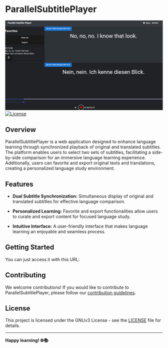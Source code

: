 # ParallelSubtitlePlayer

![](preview.png)
[![License](https://img.shields.io/badge/license-MIT-blue.svg)](https://opensource.org/licenses/MIT)

## Overview

ParallelSubtitlePlayer is a web application designed to enhance language learning through synchronized playback of original and translated subtitles. The platform enables users to select two sets of subtitles, facilitating a side-by-side comparison for an immersive language learning experience. Additionally, users can favorite and export original texts and translations, creating a personalized language study environment.

## Features

- **Dual Subtitle Synchronization:** Simultaneous display of original and translated subtitles for effective language comparison.
  
- **Personalized Learning:** Favorite and export functionalities allow users to curate and export content for focused language study.

- **Intuitive Interface:** A user-friendly interface that makes language learning an enjoyable and seamless process.

## Getting Started

You can just access it with this URL: 

## Contributing

We welcome contributions! If you would like to contribute to ParallelSubtitlePlayer, please follow our [contribution guidelines](CONTRIBUTE.md).

## License

This project is licensed under the GNUv3 License - see the [LICENSE](LICENSE) file for details.

---

**Happy learning! 🌐📚**